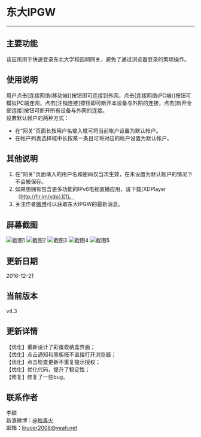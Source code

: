 # 东大IPGW


---

## 主要功能 ##
该应用用于快速登录东北大学校园网网关，避免了通过浏览器登录的繁琐操作。
## 使用说明 ##
用户点击[连接网络(移动端)]按钮即可连接到外网，点击[连接网络(PC端)]按钮可模拟PC端连网，点击[注销连接]按钮即可断开本设备与外网的连接，点击[断开全部连接]按钮可断开所有设备与外网的连接。  
设置默认帐户的两种方式：  

 - 在“网关”页面长按用户名输入框可将当前帐户设置为默认帐户。  
 - 在帐户列表选择框中长按某一条目可将对应的帐户设置为默认帐户。  

其他说明
----
1. 在“网关”页面填入的用户名和密码仅当次生效，在未设置为默认帐户的情况下不会被保存。  
1. 如果想拥有包含更多功能的IPv6电视直播应用，请下载[XDPlayer（http://fir.im/xdp）][1]。  
1. 关注作者[微博][2]可以获取东大IPGW的最新消息。  
 
屏幕截图
----
![截图1](http://firimg.fir.im/2266ae21243f742009cab6b6af4d9957d8a06f1d?imageView2/0/w/426/h/240)
![截图2](http://firimg.fir.im/4fefc63914d7b5a091db4e44d747462c29ba1e2d?imageView2/0/w/426/h/240)
![截图3](http://firimg.fir.im/44fc4732456c051f50f9477b019fd222e6892af8?imageView2/0/w/426/h/240)
![截图4](http://firimg.fir.im/8a0e33cc42617a1beaa048229ae7c866ef1740e1?imageView2/0/w/426/h/240)
![截图5](http://firimg.fir.im/e51c3d8e659c6dc0fa485ace2d00e4e5d76fb52d?imageView2/0/w/426/h/240)

更新日期
----
2016-12-21  

当前版本
----
v4.3

更新详情
----
【优化】重新设计了彩蛋收纳盒界面；  
【优化】点击通知和黑板报不直接打开浏览器；  
【优化】点击检查更新不重复提示授权；  
【优化】优化代码，提升了稳定性；  
【修复】修复了一些bug。   

联系作者
----
李颖  
新浪微博：[@独毒火][2]  
邮箱：[liruoer2008@yeah.net][3]  

  [1]: http://fir.im/xdp
  [2]: http://weibo.com/neuliying
  [3]: mailto:liruoer2008@yeah.net